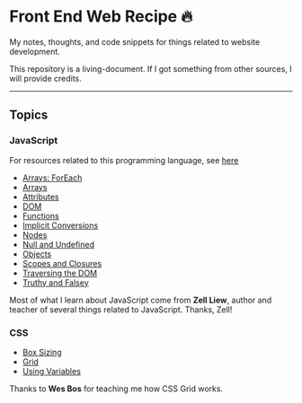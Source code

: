 # Front End Web Recipe 🔥

My notes, thoughts, and code snippets for things related to website development.

This repository is a living-document. If I got something from other sources, I will provide credits.

---

## Topics

### JavaScript

For resources related to this programming language, see [here](/javascript/Resources.md)

- [Arrays: ForEach](/javascript/Arrays_forEach.md)
- [Arrays](/javascript/Arrays.md)
- [Attributes](/javascript/Attributes.md)
- [DOM](/javascript/DOM.md)
- [Functions](/javascript/Functions.md)
- [Implicit Conversions](/javascript/Implicit_Conversions.md)
- [Nodes](/javascript/Nodes.md)
- [Null and Undefined](/javascript/Null_Undefined.md)
- [Objects](/javascript/Objects.md)
- [Scopes and Closures](/javascript/Scopes_Closures.md)
- [Traversing the DOM](/javascript/Traversing_the_DOM.md)
- [Truthy and Falsey](/javascript/Truthy_Falsey.md)

Most of what I learn about JavaScript come from **Zell Liew**, author and teacher of several things related to JavaScript. Thanks, Zell!

### CSS

- [Box Sizing](/css/BoxSizing.md)
- [Grid](/css/Grid.md)
- [Using Variables](/css/UsingVar.md)

Thanks to **Wes Bos** for teaching me how CSS Grid works.